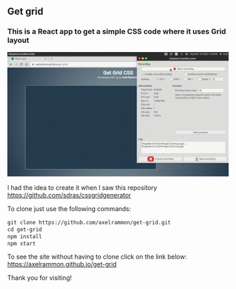 ## Get grid

### This is a React app to get a simple CSS code where it uses Grid layout

![](/src/gif/video.gif)

I had the idea to create it when I saw this repository https://github.com/sdras/cssgridgenerator

To clone just use the following commands:

```
git clone https://github.com/axelrammon/get-grid.git
cd get-grid
npm install
npm start
```

To see the site without having to clone click on the link below:
https://axelrammon.github.io/get-grid

Thank you for visiting!
